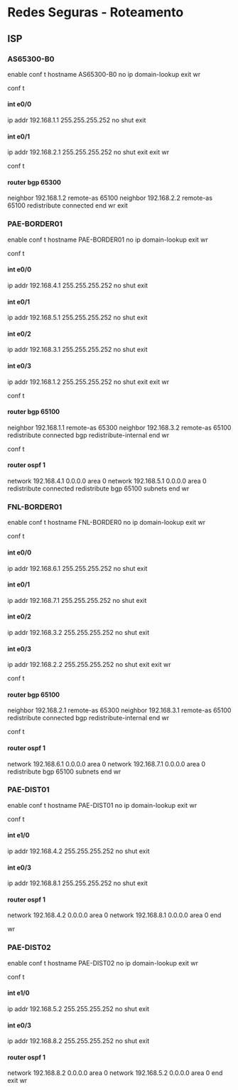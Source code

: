 # Redes Seguras - Roteamento
## ISP
### AS65300-B0
enable
conf t
hostname AS65300-B0
no ip domain-lookup
exit
wr

conf t
#### int e0/0
ip addr 192.168.1.1 255.255.255.252
no shut
exit

#### int e0/1
ip addr 192.168.2.1 255.255.255.252
no shut
exit
exit 
wr

conf t
#### router bgp 65300
neighbor 192.168.1.2 remote-as 65100
neighbor 192.168.2.2 remote-as 65100
redistribute connected
end
wr
exit

### PAE-BORDER01
enable
conf t
hostname PAE-BORDER01
no ip domain-lookup
exit
wr

conf t
#### int e0/0
ip addr 192.168.4.1 255.255.255.252
no shut
exit

#### int e0/1
ip addr 192.168.5.1 255.255.255.252
no shut
exit

#### int e0/2
ip addr 192.168.3.1 255.255.255.252
no shut
exit

#### int e0/3
ip addr 192.168.1.2 255.255.255.252
no shut
exit
exit
wr

conf t
#### router bgp 65100
neighbor 192.168.1.1 remote-as 65300
neighbor 192.168.3.2 remote-as 65100
redistribute connected
bgp redistribute-internal
end
wr

conf t
#### router ospf 1
network 192.168.4.1 0.0.0.0 area 0
network 192.168.5.1 0.0.0.0 area 0
redistribute connected
redistribute bgp 65100 subnets
end
wr

### FNL-BORDER01
enable
conf t
hostname FNL-BORDER0
no ip domain-lookup
exit
wr

conf t
#### int e0/0
ip addr 192.168.6.1 255.255.255.252
no shut 
exit

#### int e0/1
ip addr 192.168.7.1 255.255.255.252
no shut
exit

#### int e0/2
ip addr 192.168.3.2 255.255.255.252
no shut
exit


#### int e0/3
ip addr 192.168.2.2 255.255.255.252
no shut
exit
exit
wr

conf t
#### router bgp 65100
neighbor 192.168.2.1 remote-as 65300
neighbor 192.168.3.1 remote-as 65100
redistribute connected
bgp redistribute-internal
end
wr

conf t
#### router ospf 1
network 192.168.6.1 0.0.0.0 area 0
network 192.168.7.1 0.0.0.0 area 0
redistribute bgp 65100 subnets
end
wr


### PAE-DIST01
enable
conf t
hostname PAE-DIST01
no ip domain-lookup
exit
wr

conf t
#### int e1/0
ip addr 192.168.4.2 255.255.255.252
no shut
exit

#### int e0/3
ip addr 192.168.8.1 255.255.255.252
no shut
exit


#### router ospf 1
network 192.168.4.2 0.0.0.0 area 0
network 192.168.8.1 0.0.0.0 area 0
end

wr


### PAE-DIST02
enable
conf t
hostname PAE-DIST02
no ip domain-lookup
exit
wr

conf t
#### int e1/0
ip addr 192.168.5.2 255.255.255.252
no shut
exit

#### int e0/3
ip addr 192.168.8.2 255.255.255.252
no shut
exit

#### router ospf 1
network 192.168.8.2 0.0.0.0 area 0
network 192.168.5.2 0.0.0.0 area 0
end
exit
wr


